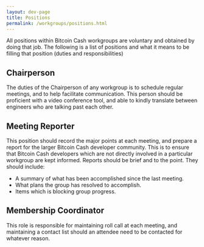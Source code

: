 ```yaml
---
layout: dev-page
title: Positions
permalink: /workgroups/positions.html
---
```


All positions within Bitcoin Cash workgroups are voluntary and obtained by
doing that job.  The following is a list of positions and what it means to be
filling that position (duties and responsibilities)

## Chairperson

The duties of the Chairperson of any workgroup is to schedule regular
meetings, and to help facilitate communication.  This person should be
proficient with a video conference tool, and able to kindly translate between
engineers who are talking past each other.

## Meeting Reporter

This position should record the major points at each meeting, and prepare a
report for the larger Bitcoin Cash developer community.  This is to ensure
that Bitcoin Cash developers which are not directly involved in a particular
workgroup are kept informed.  Reports should be brief and to the point.  They
should include:

* A summary of what has been accomplished since the last meeting.
* What plans the group has resolved to accomplish.
* Items which is blocking group progress.

## Membership Coordinator

This role is responsible for maintaining roll call at each meeting, and
maintaining a contact list should an attendee need to be contacted for
whatever reason.
